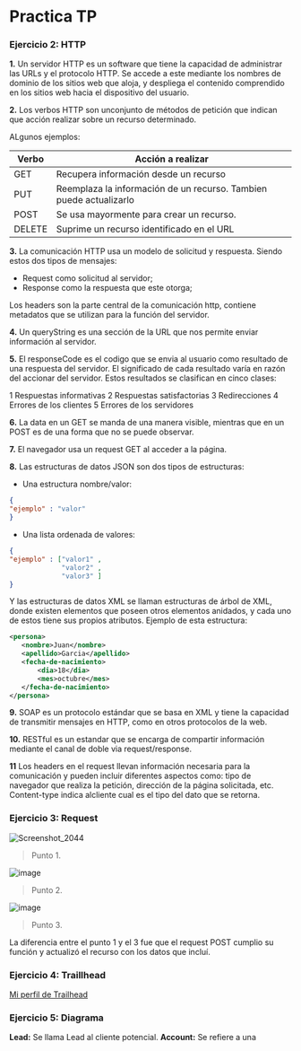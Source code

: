 # Practica TP

### Ejercicio 2: HTTP

**1.** Un servidor HTTP es un software que tiene la capacidad de administrar las URLs y el protocolo HTTP. Se accede a este mediante los nombres de dominio de los sitios web que aloja, y despliega el contenido comprendido en los sitios web hacia el dispositivo del usuario.

**2.** Los verbos HTTP son unconjunto de métodos de petición que indican que acción realizar sobre un recurso determinado.

ALgunos ejemplos: 

Verbo  | Acción a realizar
------------- | -------------
GET | Recupera información desde un recurso
PUT  | Reemplaza la información de un recurso. Tambien puede actualizarlo
POST  | Se usa mayormente para crear un recurso.
DELETE | Suprime un recurso identificado en el URL

**3.** La comunicación HTTP usa un modelo de solicitud y respuesta. Siendo estos dos tipos de mensajes:
 - Request como solicitud al servidor;
 - Response como la respuesta que este otorga;

Los headers son la parte central de la comunicación http, contiene metadatos que se utilizan para la función del servidor.

**4.** Un queryString es una sección de la URL que nos permite enviar información al servidor.

**5.** El responseCode es el codigo que se envia al usuario como resultado de una respuesta del servidor. El significado de cada resultado varía en razón del accionar del servidor. Estos resultados se clasifican en cinco clases:

 1 Respuestas informativas
 2 Respuestas satisfactorias
 3 Redirecciones
 4 Errores de los clientes
 5 Errores de los servidores
 
**6.** La data en un GET se manda de una manera visible, mientras que en un POST es de una forma que no se puede observar.

**7.** El navegador usa un request GET al acceder a la página.

**8.** Las estructuras de datos JSON son dos tipos de estructuras:
 - Una estructura nombre/valor:
 ```json
{
 "ejemplo" : "valor"
}
```
 
 - Una lista ordenada de valores:
 ```json
{
 "ejemplo" : ["valor1" ,
              "valor2" ,
              "valor3" ]
}
```
 
 Y las estructuras de datos XML se llaman estructuras de árbol de XML, donde existen elementos que poseen otros elementos anidados, y cada uno de estos tiene sus propios atributos. Ejemplo de esta estructura: 
 ```xml
<persona>
	<nombre>Juan</nombre>
	<apellido>Garcia</apellido>
	<fecha-de-nacimiento>
		<dia>18</dia>
		<mes>octubre</mes>
	</fecha-de-nacimiento>
</persona>
```

**9.** SOAP es un protocolo estándar que se basa en XML y tiene la capacidad de transmitir mensajes en HTTP, como en otros protocolos de la web.

**10.** RESTful es un estandar que se encarga de compartir información mediante el canal de doble via request/response.

**11**  Los headers en el request llevan información necesaria para la comunicación y pueden incluir diferentes aspectos como: tipo de navegador que realiza la petición, dirección de la página solicitada, etc. 
Content-type indica alcliente cual es el tipo del dato que se retorna.

### Ejercicio 3: Request

![Screenshot_2044](https://user-images.githubusercontent.com/118482653/202579009-9442d682-0f35-4188-805c-922308671b15.png)
 > Punto 1.
 
 
![image](https://user-images.githubusercontent.com/118482653/202579101-b83d3bef-1e69-4043-881a-858fc3f39b39.png)
 > Punto 2.
 
 
![image](https://user-images.githubusercontent.com/118482653/202579354-2f5c8ea1-910b-495c-8d28-64630f3709a2.png)
 > Punto 3.
 
 
La diferencia entre el punto 1 y el 3 fue que el request POST cumplio su función y actualizó el recurso con los datos que incluí.

### Ejercicio 4: Traillhead

[Mi perfil de Trailhead](https://trailblazer.me/id/cotazu)

### Ejercicio 5: Diagrama

**Lead:** Se llama Lead al cliente potencial.
**Account:** Se refiere a una 

